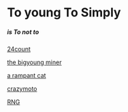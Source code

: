 # To young To Simply   
##### is To not to  

<a href="https://fire-hydrant.github.io/Bigyoung/main.html">24count</a>

<a href="https://fire-hydrant.github.io/Bigyoung/MrMiner/index.html">the bigyoung miner</a>

<a href="https://fire-hydrant.github.io/Bigyoung/FuseCat/index.html">a rampant cat</a>

<a href="https://fire-hydrant.github.io/Bigyoung/MotoBike/index.html">crazymoto</a>

<a href="https://fire-hydrant.github.io/Bigyoung/RNG/index.html">RNG</a>